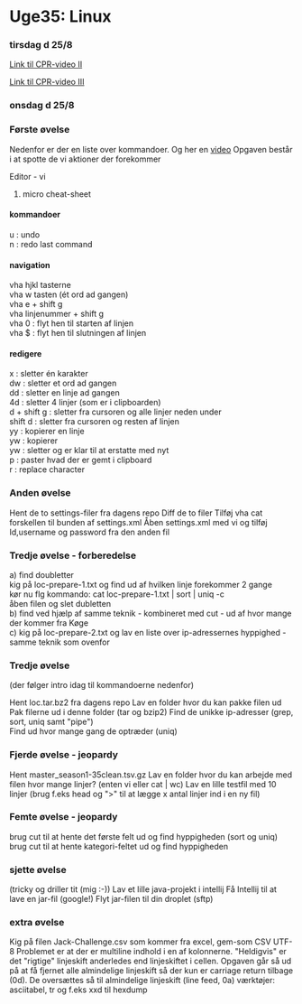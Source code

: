 # Uge35: Linux
### tirsdag d 25/8 

[Link til CPR-video II](https://youtu.be/R_b9QT7v-3o)

[Link til CPR-video III](https://youtu.be/N1fQIGzKWIA)

### onsdag d 25/8 


### Første øvelse
Nedenfor er der en liste over kommandoer. Og her en [video](https://youtu.be/wW8azHjdmwc) 
Opgaven består i at spotte de vi aktioner der forekommer

Editor - vi

1) micro cheat-sheet  
#### kommandoer  
  u : undo  
  n : redo last command  

#### navigation 

  vha hjkl tasterne  
  vha w tasten (ét ord ad gangen)  
  vha e + shift g  
  vha linjenummer + shift g  
  vha 0 : flyt hen til starten af linjen  
  vha $ : flyt hen til slutningen af linjen  


#### redigere
 
  x : sletter én karakter  
  dw : sletter et ord ad gangen  
  dd : sletter en linje ad gangen   
  4d : sletter 4 linjer (som er i clipboarden)  
  d + shift g : sletter fra cursoren og alle linjer neden under  
  shift d : sletter fra cursoren og resten af linjen  
  yy : kopierer en linje  
  yw : kopierer   
  yw : sletter og er klar til at erstatte med nyt   
  p : paster hvad der er gemt i clipboard   
  r : replace character  



### Anden øvelse

Hent de to settings-filer fra dagens repo
Diff de to filer
Tilføj vha cat forskellen til bunden af settings.xml
Åben settings.xml med vi og tilføj Id,username og password fra den anden fil

### Tredje øvelse - forberedelse
a) find doubletter  
kig på loc-prepare-1.txt og find ud af hvilken linje forekommer 2 gange  
kør nu flg kommando: cat loc-prepare-1.txt | sort | uniq -c  
åben filen og slet dubletten  
b) find ved hjælp af samme teknik - kombineret med cut - ud af hvor mange der kommer fra Køge  
c) kig på loc-prepare-2.txt og lav en liste over ip-adressernes hyppighed - samme teknik som ovenfor  


### Tredje øvelse
(der følger intro idag til kommandoerne nedenfor)

Hent loc.tar.bz2 fra dagens repo
Lav en folder hvor du kan pakke filen ud
Pak filerne ud i denne folder (tar og bzip2)
Find de unikke ip-adresser (grep, sort, uniq samt "pipe")  
Find ud hvor mange gang de optræder (uniq)

### Fjerde øvelse - jeopardy
Hent master_season1-35clean.tsv.gz
Lav en folder hvor du kan arbejde med filen 
hvor mange linjer? (enten vi eller cat | wc)
Lav en lille testfil med 10 linjer
(brug f.eks head og ">" til at lægge x antal linjer ind i en ny fil)

### Femte øvelse - jeopardy
brug cut til at hente det første felt ud og find hyppigheden (sort og uniq)
brug cut til at hente kategori-feltet ud og find hyppigheden

### sjette øvelse
(tricky og driller tit (mig :-))
Lav et lille java-projekt i intellij
Få Intellij til at lave en jar-fil (google!)
Flyt jar-filen til din droplet (sftp)

### extra øvelse
Kig på filen Jack-Challenge.csv som kommer fra excel, gem-som CSV UTF-8
Problemet er at der er multiline indhold i en af kolonnerne. 
"Heldigvis" er det "rigtige" linjeskift anderledes end linjeskiftet i cellen.
Opgaven går så ud på at få fjernet alle almindelige linjeskift så der kun er carriage return tilbage (0d).
De oversættes så til almindelige linjeskift (line feed, 0a)
værktøjer: asciitabel, tr og f.eks xxd til hexdump

